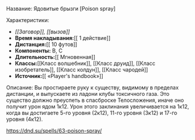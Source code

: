 Название: Ядовитые брызги \[Poison spray] 

Характеристики:
- *[[Заговор]], [[вызов]]*
- **Время накладывания:**[[ 1 действие]]
- **Дистанция:**[[ 10 футов]]
- **Компоненты:** В, С
- **Длительность:**[[ Мгновенная]]
- **Классы:**[[Класс  волшебник]], [[Класс друид]], [[Класс изобретатель]], [[Класс колдун]], [[Класс чародей]]
- **Источник:**[[ «Player's handbook»]]

Описание:
Вы простираете руку к существу, видимому в пределах дистанции, и выпускаете из ладони клубы токсичного газа. Это существо должно преуспеть в спасброске Телосложения, иначе оно получит урон ядом 1к12.
Урон этого заклинания увеличивается на 1к12, когда вы достигаете 5-го уровня (2к12), 11-го уровня (3к12) и 17-го уровня (4к12).

https://dnd.su/spells/63-poison-spray/